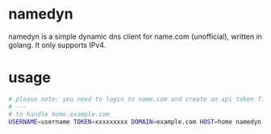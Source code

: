 namedyn
=======

namedyn is a simple dynamic dns client for name.com (unofficial), written in golang. It only supports IPv4.

# usage
```bash
# please note: you need to login to name.com and create an api token fist
# ---
# to handle home.example.com
USERNAME=username TOKEN=xxxxxxxxx DOMAIN=example.com HOST=home namedyn
```
